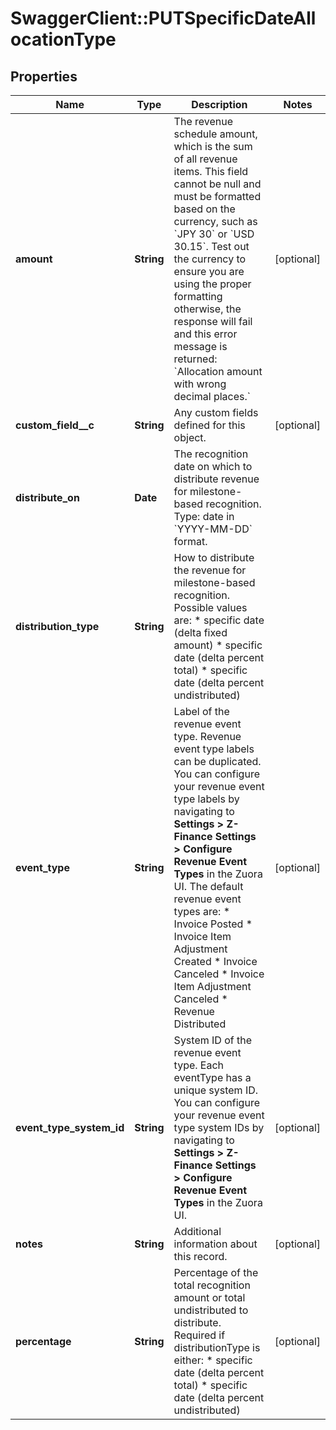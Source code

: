 # SwaggerClient::PUTSpecificDateAllocationType

## Properties
Name | Type | Description | Notes
------------ | ------------- | ------------- | -------------
**amount** | **String** | The revenue schedule amount, which is the sum of all revenue items. This field cannot be null and must be formatted based on the currency, such as &#x60;JPY 30&#x60; or &#x60;USD 30.15&#x60;. Test out the currency to ensure you are using the proper formatting otherwise, the response will fail and this error message is returned: &#x60;Allocation amount with wrong decimal places.&#x60;  | [optional] 
**custom_field__c** | **String** | Any custom fields defined for this object.  | [optional] 
**distribute_on** | **Date** | The recognition date on which to distribute revenue for milestone-based recognition.  Type: date in &#x60;YYYY-MM-DD&#x60; format.  | 
**distribution_type** | **String** | How to distribute the revenue for milestone-based recognition.  Possible values are: * specific date (delta fixed amount) * specific date (delta percent total) * specific date (delta percent undistributed)  | 
**event_type** | **String** | Label of the revenue event type. Revenue event type labels can be duplicated. You can configure your revenue event type labels by navigating to **Settings &gt; Z-Finance Settings &gt; Configure Revenue Event Types** in the Zuora UI. The default revenue event types are: * Invoice Posted * Invoice Item Adjustment Created * Invoice Canceled * Invoice Item Adjustment Canceled * Revenue Distributed  | [optional] 
**event_type_system_id** | **String** | System ID of the revenue event type. Each eventType has a unique system ID. You can configure your revenue event type system IDs by navigating to **Settings &gt; Z-Finance Settings &gt; Configure Revenue Event Types** in the Zuora UI.  | [optional] 
**notes** | **String** | Additional information about this record.  | [optional] 
**percentage** | **String** | Percentage of the total recognition amount or total undistributed to distribute.  Required if distributionType is either: * specific date (delta percent total) * specific date (delta percent undistributed)  | [optional] 


